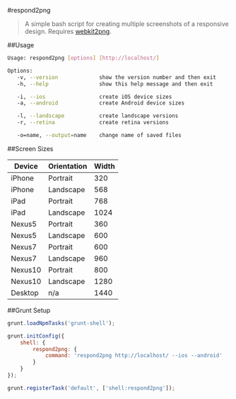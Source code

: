 #respond2png

> A simple bash script for creating multiple screenshots of a responsive design. Requires [webkit2png](https://github.com/paulhammond/webkit2png/).

##Usage

```bash
Usage: respond2png [options] [http://localhost/]

Options:
   -v, --version             show the version number and then exit
   -h, --help                show this help message and then exit

   -i, --ios                 create iOS device sizes
   -a, --android             create Android device sizes

   -l, --landscape           create landscape versions
   -r, --retina              create retina versions

   -o=name, --output=name    change name of saved files
```

##Screen Sizes

| Device | Orientation | Width |
| ------ | ----------- | ---- |
| iPhone | Portrait | 320 |
| iPhone | Landscape | 568 |
| iPad | Portrait | 768 |
| iPad | Landscape | 1024 |
| Nexus5 | Portrait | 360 |
| Nexus5 | Landscape | 600 |
| Nexus7 | Portrait | 600 |
| Nexus7 | Landscape | 960 |
| Nexus10 | Portrait | 800 |
| Nexus10 | Landscape | 1280 |
| Desktop | n/a | 1440 |

##Grunt Setup

```javascript
grunt.loadNpmTasks('grunt-shell');

grunt.initConfig({
    shell: {
        respond2png: {
            command: 'respond2png http://localhost/ --ios --android'
        }
    }
});

grunt.registerTask('default', ['shell:respond2png']);
```